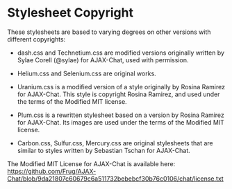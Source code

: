 Stylesheet Copyright
====================

These stylesheets are based to varying degrees on other versions with
different copyrights:

* dash.css and Technetium.css are modified versions originally written
  by Sylae Corell (@sylae) for AJAX-Chat, used with permission.

* Helium.css and Selenium.css are original works.

* Uranium.css is a modified version of a style originally
  by Rosina Ramirez for AJAX-Chat. 
  This style is copyright Rosina Ramirez, and used under the
  terms of the Modified MIT license.

* Plum.css is a rewritten stylesheet based on a version 
  by Rosina Ramirez for AJAX-Chat.
  Its images are used under the terms of the Modified MIT license.

* Carbon.css, Sulfur.css, Mercury.css are original stylesheets
  that are similar to styles written by Sebastian Tschan for AJAX-Chat.

The Modified MIT License for AJAX-Chat is available here:
https://github.com/Frug/AJAX-Chat/blob/9da21807c60679c6a511732bebebcf30b76c0106/chat/license.txt

